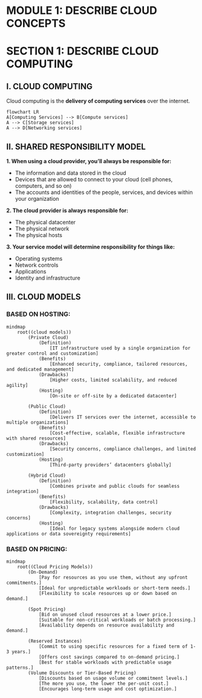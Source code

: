 # MODULE 1: DESCRIBE CLOUD CONCEPTS

# SECTION 1: DESCRIBE CLOUD COMPUTING

## I. CLOUD COMPUTING

Cloud computing is the **delivery of computing services** over the internet.

```mermaid
flowchart LR
A[Computing Services] --> B[Compute services]
A --> C[Storage services]
A --> D[Networking services]

```

## II. SHARED RESPONSIBILITY MODEL

**1. When using a cloud provider, you’ll always be responsible for:**

- The information and data stored in the cloud
- Devices that are allowed to connect to your cloud (cell phones, computers, and so on)
- The accounts and identities of the people, services, and devices within your organization

**2. The cloud provider is always responsible for:**

- The physical datacenter
- The physical network
- The physical hosts

**3. Your service model will determine responsibility for things like:**

- Operating systems
- Network controls
- Applications
- Identity and infrastructure

## III. CLOUD MODELS

### BASED ON HOSTING:

```mermaid
mindmap
    root((cloud models))
        (Private Cloud)
            (Definition)
                [IT infrastructure used by a single organization for greater control and customization]
            (Benefits)
                [Enhanced security, compliance, tailored resources, and dedicated management]
            (Drawbacks)
                [Higher costs, limited scalability, and reduced agility]
            (Hosting)
                [On-site or off-site by a dedicated datacenter]

        (Public Cloud)
            (Definition)
                [Delivers IT services over the internet, accessible to multiple organizations]
            (Benefits)
                [Cost-effective, scalable, flexible infrastructure with shared resources]
            (Drawbacks)
                [Security concerns, compliance challenges, and limited customization]
            (Hosting)
                [Third-party providers’ datacenters globally]

        (Hybrid Cloud)
            (Definition)
                [Combines private and public clouds for seamless integration]
            (Benefits)
                [Flexibility, scalability, data control]
            (Drawbacks)
                [Complexity, integration challenges, security concerns]
            (Hosting)
                [Ideal for legacy systems alongside modern cloud applications or data sovereignty requirements]

```

### BASED ON PRICING:

```mermaid
mindmap
    root((Cloud Pricing Models))
        (On-Demand)
            [Pay for resources as you use them, without any upfront commitments.]
            [Ideal for unpredictable workloads or short-term needs.]
            [Flexibility to scale resources up or down based on demand.]

        (Spot Pricing)
            [Bid on unused cloud resources at a lower price.]
            [Suitable for non-critical workloads or batch processing.]
            [Availability depends on resource availability and demand.]

        (Reserved Instances)
            [Commit to using specific resources for a fixed term of 1-3 years.]
            [Offers cost savings compared to on-demand pricing.]
            [Best for stable workloads with predictable usage patterns.]
        (Volume Discounts or Tier-Based Pricing)
            [Discounts based on usage volume or commitment levels.]
            [The more you use, the lower the per-unit cost.]
            [Encourages long-term usage and cost optimization.]
```
